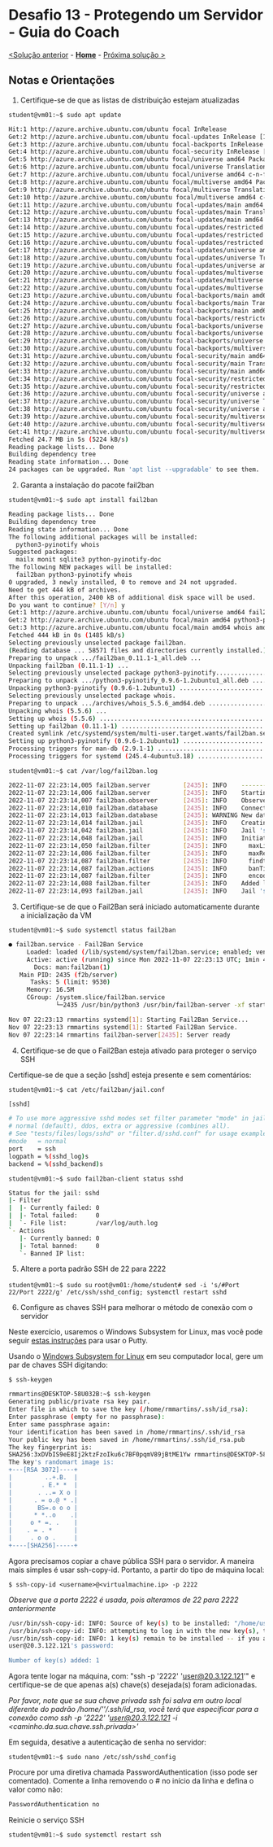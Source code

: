 # Desafio 13 - Protegendo um Servidor - Guia do Coach
[<Solução anterior](./Solution-12.md) - **[Home](./README.md)** - [Próxima solução >](./Solution-14.md)

## Notas e Orientações
1. Certifique-se de que as listas de distribuição estejam atualizadas

`student@vm01:~$ sudo apt update`

```bash
Hit:1 http://azure.archive.ubuntu.com/ubuntu focal InRelease
Get:2 http://azure.archive.ubuntu.com/ubuntu focal-updates InRelease [114 kB]
Get:3 http://azure.archive.ubuntu.com/ubuntu focal-backports InRelease [108 kB]
Get:4 http://azure.archive.ubuntu.com/ubuntu focal-security InRelease [114 kB]
Get:5 http://azure.archive.ubuntu.com/ubuntu focal/universe amd64 Packages [8628 kB]
Get:6 http://azure.archive.ubuntu.com/ubuntu focal/universe Translation-en [5124 kB]
Get:7 http://azure.archive.ubuntu.com/ubuntu focal/universe amd64 c-n-f Metadata [265 kB]
Get:8 http://azure.archive.ubuntu.com/ubuntu focal/multiverse amd64 Packages [144 kB]
Get:9 http://azure.archive.ubuntu.com/ubuntu focal/multiverse Translation-en [104 kB]
Get:10 http://azure.archive.ubuntu.com/ubuntu focal/multiverse amd64 c-n-f Metadata [9136 B]
Get:11 http://azure.archive.ubuntu.com/ubuntu focal-updates/main amd64 Packages [2197 kB]
Get:12 http://azure.archive.ubuntu.com/ubuntu focal-updates/main Translation-en [385 kB]
Get:13 http://azure.archive.ubuntu.com/ubuntu focal-updates/main amd64 c-n-f Metadata [16.0 kB]
Get:14 http://azure.archive.ubuntu.com/ubuntu focal-updates/restricted amd64 Packages [1381 kB]
Get:15 http://azure.archive.ubuntu.com/ubuntu focal-updates/restricted Translation-en [196 kB]
Get:16 http://azure.archive.ubuntu.com/ubuntu focal-updates/restricted amd64 c-n-f Metadata [600 B]
Get:17 http://azure.archive.ubuntu.com/ubuntu focal-updates/universe amd64 Packages [973 kB]
Get:18 http://azure.archive.ubuntu.com/ubuntu focal-updates/universe Translation-en [222 kB]
Get:19 http://azure.archive.ubuntu.com/ubuntu focal-updates/universe amd64 c-n-f Metadata [21.8 kB]
Get:20 http://azure.archive.ubuntu.com/ubuntu focal-updates/multiverse amd64 Packages [29.9 kB]
Get:21 http://azure.archive.ubuntu.com/ubuntu focal-updates/multiverse Translation-en [7940 B]
Get:22 http://azure.archive.ubuntu.com/ubuntu focal-updates/multiverse amd64 c-n-f Metadata [664 B]
Get:23 http://azure.archive.ubuntu.com/ubuntu focal-backports/main amd64 Packages [45.7 kB]
Get:24 http://azure.archive.ubuntu.com/ubuntu focal-backports/main Translation-en [16.3 kB]
Get:25 http://azure.archive.ubuntu.com/ubuntu focal-backports/main amd64 c-n-f Metadata [1420 B]
Get:26 http://azure.archive.ubuntu.com/ubuntu focal-backports/restricted amd64 c-n-f Metadata [116 B]
Get:27 http://azure.archive.ubuntu.com/ubuntu focal-backports/universe amd64 Packages [24.0 kB]
Get:28 http://azure.archive.ubuntu.com/ubuntu focal-backports/universe Translation-en [16.0 kB]
Get:29 http://azure.archive.ubuntu.com/ubuntu focal-backports/universe amd64 c-n-f Metadata [864 B]
Get:30 http://azure.archive.ubuntu.com/ubuntu focal-backports/multiverse amd64 c-n-f Metadata [116 B]
Get:31 http://azure.archive.ubuntu.com/ubuntu focal-security/main amd64 Packages [1822 kB]
Get:32 http://azure.archive.ubuntu.com/ubuntu focal-security/main Translation-en [301 kB]
Get:33 http://azure.archive.ubuntu.com/ubuntu focal-security/main amd64 c-n-f Metadata [11.2 kB]
Get:34 http://azure.archive.ubuntu.com/ubuntu focal-security/restricted amd64 Packages [1289 kB]
Get:35 http://azure.archive.ubuntu.com/ubuntu focal-security/restricted Translation-en [183 kB]
Get:36 http://azure.archive.ubuntu.com/ubuntu focal-security/universe amd64 Packages [743 kB]
Get:37 http://azure.archive.ubuntu.com/ubuntu focal-security/universe Translation-en [137 kB]
Get:38 http://azure.archive.ubuntu.com/ubuntu focal-security/universe amd64 c-n-f Metadata [15.3 kB]
Get:39 http://azure.archive.ubuntu.com/ubuntu focal-security/multiverse amd64 Packages [22.2 kB]
Get:40 http://azure.archive.ubuntu.com/ubuntu focal-security/multiverse Translation-en [5376 B]
Get:41 http://azure.archive.ubuntu.com/ubuntu focal-security/multiverse amd64 c-n-f Metadata [508 B]
Fetched 24.7 MB in 5s (5224 kB/s)
Reading package lists... Done
Building dependency tree
Reading state information... Done
24 packages can be upgraded. Run 'apt list --upgradable' to see them.
```

2. Garanta a instalação do pacote fail2ban

`student@vm01:~$ sudo apt install fail2ban`

```bash
Reading package lists... Done
Building dependency tree
Reading state information... Done
The following additional packages will be installed:
  python3-pyinotify whois
Suggested packages:
  mailx monit sqlite3 python-pyinotify-doc
The following NEW packages will be installed:
  fail2ban python3-pyinotify whois
0 upgraded, 3 newly installed, 0 to remove and 24 not upgraded.
Need to get 444 kB of archives.
After this operation, 2400 kB of additional disk space will be used.
Do you want to continue? [Y/n] y
Get:1 http://azure.archive.ubuntu.com/ubuntu focal/universe amd64 fail2ban all 0.11.1-1 [375 kB]
Get:2 http://azure.archive.ubuntu.com/ubuntu focal/main amd64 python3-pyinotify all 0.9.6-1.2ubuntu1 [24.8 kB]
Get:3 http://azure.archive.ubuntu.com/ubuntu focal/main amd64 whois amd64 5.5.6 [44.7 kB]
Fetched 444 kB in 0s (1485 kB/s)
Selecting previously unselected package fail2ban.
(Reading database ... 58571 files and directories currently installed.)
Preparing to unpack .../fail2ban_0.11.1-1_all.deb ...
Unpacking fail2ban (0.11.1-1) ...
Selecting previously unselected package python3-pyinotify...........................................................]
Preparing to unpack .../python3-pyinotify_0.9.6-1.2ubuntu1_all.deb .................................................]
Unpacking python3-pyinotify (0.9.6-1.2ubuntu1) .....................................................................]
Selecting previously unselected package whois.
Preparing to unpack .../archives/whois_5.5.6_amd64.deb .............................................................]
Unpacking whois (5.5.6) ...
Setting up whois (5.5.6) ...........................................................................................]
Setting up fail2ban (0.11.1-1) .....................................................................................]
Created symlink /etc/systemd/system/multi-user.target.wants/fail2ban.service → /lib/systemd/system/fail2ban.service.
Setting up python3-pyinotify (0.9.6-1.2ubuntu1) ....................................................................]
Processing triggers for man-db (2.9.1-1) ...........................................................................]
Processing triggers for systemd (245.4-4ubuntu3.18) ................................................................]
```

`student@vm01:~$ cat /var/log/fail2ban.log`

```bash
2022-11-07 22:23:14,005 fail2ban.server         [2435]: INFO    --------------------------------------------------
2022-11-07 22:23:14,006 fail2ban.server         [2435]: INFO    Starting Fail2ban v0.11.1
2022-11-07 22:23:14,007 fail2ban.observer       [2435]: INFO    Observer start...
2022-11-07 22:23:14,010 fail2ban.database       [2435]: INFO    Connected to fail2ban persistent database '/var/lib/fail2ban/fail2ban.sqlite3'
2022-11-07 22:23:14,013 fail2ban.database       [2435]: WARNING New database created. Version '4'
2022-11-07 22:23:14,014 fail2ban.jail           [2435]: INFO    Creating new jail 'sshd'
2022-11-07 22:23:14,042 fail2ban.jail           [2435]: INFO    Jail 'sshd' uses pyinotify {}
2022-11-07 22:23:14,048 fail2ban.jail           [2435]: INFO    Initiated 'pyinotify' backend
2022-11-07 22:23:14,050 fail2ban.filter         [2435]: INFO      maxLines: 1
2022-11-07 22:23:14,086 fail2ban.filter         [2435]: INFO      maxRetry: 5
2022-11-07 22:23:14,087 fail2ban.filter         [2435]: INFO      findtime: 600
2022-11-07 22:23:14,087 fail2ban.actions        [2435]: INFO      banTime: 600
2022-11-07 22:23:14,087 fail2ban.filter         [2435]: INFO      encoding: UTF-8
2022-11-07 22:23:14,088 fail2ban.filter         [2435]: INFO    Added logfile: '/var/log/auth.log' (pos = 0, hash = aa3acac0baef2549bdff739fd0d460e8ef00fba0)
2022-11-07 22:23:14,093 fail2ban.jail           [2435]: INFO    Jail 'sshd' started
```

3. Certifique-se de que o Fail2Ban será iniciado automaticamente durante a inicialização da VM

`student@vm01:~$ sudo systemctl status fail2ban`

```bash
● fail2ban.service - Fail2Ban Service
     Loaded: loaded (/lib/systemd/system/fail2ban.service; enabled; vendor preset: enabled)
     Active: active (running) since Mon 2022-11-07 22:23:13 UTC; 1min 47s ago
       Docs: man:fail2ban(1)
   Main PID: 2435 (f2b/server)
      Tasks: 5 (limit: 9530)
     Memory: 16.5M
     CGroup: /system.slice/fail2ban.service
             └─2435 /usr/bin/python3 /usr/bin/fail2ban-server -xf start

Nov 07 22:23:13 rmmartins systemd[1]: Starting Fail2Ban Service...
Nov 07 22:23:13 rmmartins systemd[1]: Started Fail2Ban Service.
Nov 07 22:23:14 rmmartins fail2ban-server[2435]: Server ready
```

4. Certifique-se de que o Fail2Ban esteja ativado para proteger o serviço SSH

Certifique-se de que a seção [sshd] esteja presente e sem comentários:

`student@vm01:~$ cat /etc/fail2ban/jail.conf`

```bash
[sshd]

# To use more aggressive sshd modes set filter parameter "mode" in jail.local:
# normal (default), ddos, extra or aggressive (combines all).
# See "tests/files/logs/sshd" or "filter.d/sshd.conf" for usage example and details.
#mode   = normal
port    = ssh
logpath = %(sshd_log)s
backend = %(sshd_backend)s
```

`student@vm01:~$ sudo fail2ban-client status sshd`

```bash
Status for the jail: sshd
|- Filter
|  |- Currently failed: 0
|  |- Total failed:     0
|  `- File list:        /var/log/auth.log
`- Actions
   |- Currently banned: 0
   |- Total banned:     0
   `- Banned IP list:
```

5. Altere a porta padrão SSH de 22 para 2222

`student@vm01:~$ sudo su`
`root@vm01:/home/student# sed -i 's/#Port 22/Port 2222/g' /etc/ssh/sshd_config; systemctl restart sshd`

6. Configure as chaves SSH para melhorar o método de conexão com o servidor

Neste exercício, usaremos o Windows Subsystem for Linux, mas você pode seguir [estas instruções](https://www.ssh.com/academy/ssh/putty/windows/puttygen) para usar o Putty.

Usando o [Windows Subsystem for Linux](https://learn.microsoft.com/en-us/windows/wsl/install) em seu computador local, gere um par de chaves SSH digitando:

`$ ssh-keygen`

```bash
rmmartins@DESKTOP-58U032B:~$ ssh-keygen
Generating public/private rsa key pair.
Enter file in which to save the key (/home/rmmartins/.ssh/id_rsa):
Enter passphrase (empty for no passphrase):
Enter same passphrase again:
Your identification has been saved in /home/rmmartins/.ssh/id_rsa
Your public key has been saved in /home/rmmartins/.ssh/id_rsa.pub
The key fingerprint is:
SHA256:3xDVbIS9eE8Ij2ktzFzoIku6c7BF0pqmV89jBtME1Yw rmmartins@DESKTOP-58U032B
The key's randomart image is:
+---[RSA 3072]----+
|         ..+.B.  |
|        . E.* *  |
|       . ..= X o |
|      . = o.@ * .|
|       BS=.o o o |
|      * *..o    .|
|     o * =. .    |
|    . = . *      |
|     . o o .     |
+----[SHA256]-----+
```

Agora precisamos copiar a chave pública SSH para o servidor. A maneira mais simples é usar ssh-copy-id. Portanto, a partir do tipo de máquina local:

`$ ssh-copy-id <username>@<virtualmachine.ip> -p 2222`

_Observe que a porta 2222 é usada, pois alteramos de 22 para 2222 anteriormente_

```bash
/usr/bin/ssh-copy-id: INFO: Source of key(s) to be installed: "/home/user/.ssh/id_rsa.pub"
/usr/bin/ssh-copy-id: INFO: attempting to log in with the new key(s), to filter out any that are already installed
/usr/bin/ssh-copy-id: INFO: 1 key(s) remain to be installed -- if you are prompted now it is to install the new keys
user@20.3.122.121's password:

Number of key(s) added: 1
```

Agora tente logar na máquina, com: "ssh -p '2222' 'user@20.3.122.121'" e certifique-se de que apenas a(s) chave(s) desejada(s) foram adicionadas.

_Por favor, note que se sua chave privada ssh foi salva em outro local diferente do padrão /home/'<user>'/.ssh/id_rsa, você terá que especificar para a conexão como ssh -p '2222' 'user@20.3.122.121 -i <caminho.da.sua.chave.ssh.privada>'_

Em seguida, desative a autenticação de senha no servidor:
  
`student@vm01:~$ sudo nano /etc/ssh/sshd_config`
  
 Procure por uma diretiva chamada PasswordAuthentication (isso pode ser comentado). Comente a linha removendo o # no início da linha e defina o valor como não:
  
 ```bash
PasswordAuthentication no
```
  
Reinicie o serviço SSH

`student@vm01:~$ sudo systemctl restart ssh`

  

  
  
